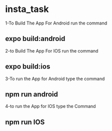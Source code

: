 # insta_task

1-To Build The App For Android run the command 
## expo build:android

2-to Build The App For IOS run the command
## expo build:ios

3-To run the App for Android type the command
## npm run android

4-to run the App for IOS type the Command

## npm run IOS

